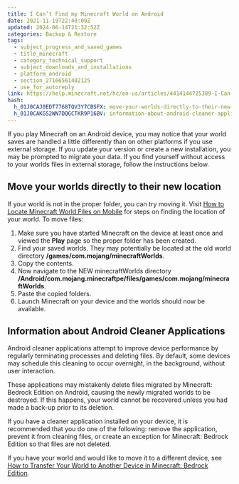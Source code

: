 ```yaml
---
title: I Can’t Find my Minecraft World on Android
date: 2021-11-19T22:40:09Z
updated: 2024-06-14T21:32:52Z
categories: Backup & Restore
tags:
  - subject_progress_and_saved_games
  - title_minecraft
  - category_technical_support
  - subject_downloads_and_installations
  - platform_android
  - section_27166561402125
  - use_for_autoreply
link: https://help.minecraft.net/hc/en-us/articles/4414144725389-I-Can-t-Find-my-Minecraft-World-on-Android
hash:
  h_01J0CAJ0EDT7768TQV3Y7CBSFX: move-your-worlds-directly-to-their-new-location
  h_01J0CAKGS2WN7DQGCTKR9P16BV: information-about-android-cleaner-applications
---
```


If you play Minecraft on an Android device, you may notice that your world saves are handled a little differently than on other platforms if you use external storage. If you update your version or create a new installation, you may be prompted to migrate your data. If you find yourself without access to your worlds files in external storage, follow the instructions below.

## Move your worlds directly to their new location

If your world is not in the proper folder, you can try moving it. Visit [How to Locate Minecraft World Files on Mobile](./How-to-Locate-Minecraft-World-Files-on-Mobile.md) for steps on finding the location of your world. To move files:

1.  Make sure you have started Minecraft on the device at least once and viewed the **Play** page so the proper folder has been created.
2.  Find your saved worlds. They may potentially be located at the old world directory **/games/com.mojang/minecraftWorlds**.
3.  Copy the contents.
4.  Now navigate to the NEW minecraftWorlds directory **/Android/com.mojang.minecraftpe/files/games/com.mojang/minecraftWorlds**.
5.  Paste the copied folders.
6.  Launch Minecraft on your device and the worlds should now be available.

## Information about Android Cleaner Applications

Android cleaner applications attempt to improve device performance by regularly terminating processes and deleting files. By default, some devices may schedule this cleaning to occur overnight, in the background, without user interaction.

These applications may mistakenly delete files migrated by Minecraft: Bedrock Edition on Android, causing the newly migrated worlds to be destroyed. If this happens, your world cannot be recovered unless you had made a back-up prior to its deletion.

If you have a cleaner application installed on your device, it is recommended that you do one of the following: remove the application, prevent it from cleaning files, or create an exception for Minecraft: Bedrock Edition so that files are not deleted.

If you have your world and would like to move it to a different device, see [How to Transfer Your World to Another Device in Minecraft: Bedrock Edition](./How-to-Transfer-Your-World-to-Another-Device-in-Minecraft-Bedrock-Edition.md).
